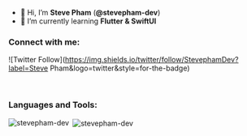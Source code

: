 - 👋 Hi, I’m **Steve Pham** (**@stevepham-dev**)
- 🌱 I’m currently learning **Flutter & SwiftUI**
### Connect with me:
![Twitter Follow](https://img.shields.io/twitter/follow/StevephamDev?label=Steve Pham&logo=twitter&style=for-the-badge)

<br />

### Languages and Tools:
<p><img align="left" src="https://github-readme-stats.vercel.app/api/top-langs/?username=stevepham-dev&layout=compact&hide=html" alt="stevepham-dev" /></p>
<p>&nbsp;<img align="center" src="https://github-readme-stats.vercel.app/api?username=stevepham-dev&show_icons=true" alt="stevepham-dev" /></p>
